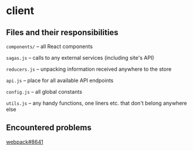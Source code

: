 # client

## Files and their responsibilities

`components/` – all React components

`sagas.js` – calls to any external services (including site's API)

`reducers.js` – unpacking information received anywhere to the store

`api.js` – place for all available API endpoints

`config.js` – all global constants

`utils.js` – any handy functions, one liners etc. that don't belong anywhere else

## Encountered problems

[webpack#8641](https://github.com/webpack/webpack/issues/8641)
